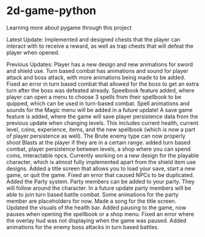 # 2d-game-python
Learning more about pygame through this project

Latest Update: Implemented and designed chests that the player can interact with to receive a reward, as well as trap chests that will defeat the player when opened.

Previous Updates: Player has a new design and new animations for sword and shield use. Turn based combat has animations and sound for player attack and boss attack, with more animations being made to be added. Fixed an error in turn based combat that allowed for the boss to get an extra turn after the boss was defeated already. Speelbook feature added, where player can open a menu to choose 3 spells from their spellbook to be quipped, which can be used in turn-based combat. Spell animations and sounds for the Magic menu will be added in a future update! A save game feature is added, where the game will save player persistence data from the previous update when changing levels. This includes current health, current level, coins, experience, items, and the new spellbook (which is now a part of player persistence as well). The Brute enemy type can now properly shoot Blasts at the player if they are in a certain range. added turn based combat, player persistence between levels, a shop where you can spend coins, interactable npcs. Currently working on a new design for the playable character, which is almost fully implemented apart from the shield item use designs. Added a title screen that allows you to load your save, start a new game, or quit the game. Fixed an error that caused NPCs to be duplicated. Added the Party system. Party members can be added to your party. They will follow around the character. In a future update party members will be able to join turn based battle combat. Some animations for the party member are placeholders for now. Made a song for the title screen. Updated the visuals of the health bar. Added pausing to the game, now pauses when opening the spellbook or a shop menu. Fixed an error where the overlay hud was not displaying when the game was paused. Added animations for the enemy boss attacks in turn based battles.
